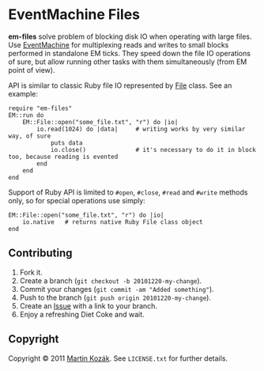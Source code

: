 EventMachine Files
==================

**em-files** solve problem of blocking disk IO when operating with 
large files. Use [EventMachine][4] for multiplexing reads and writes
to small blocks performed in standalone EM ticks. They speed down the
file IO operations of sure, but allow running other tasks with them 
simultaneously (from EM point of view).

API is similar to classic Ruby file IO represented by [File][1] class.
See an example:

    require "em-files"
    EM::run do
        EM::File::open("some_file.txt", "r") do |io|
            io.read(1024) do |data|     # writing works by very similar way, of sure
                puts data
                io.close()              # it's necessary to do it in block too, because reading is evented
            end
        end
    end
    
Support of Ruby API is limited to `#open`, `#close`, `#read` and `#write`
methods only, so for special operations use simply:

    EM::File::open("some_file.txt", "r") do |io|
        io.native   # returns native Ruby File class object
    end

    
Contributing
------------

1. Fork it.
2. Create a branch (`git checkout -b 20101220-my-change`).
3. Commit your changes (`git commit -am "Added something"`).
4. Push to the branch (`git push origin 20101220-my-change`).
5. Create an [Issue][2] with a link to your branch.
6. Enjoy a refreshing Diet Coke and wait.

Copyright
---------

Copyright &copy; 2011 [Martin Kozák][3]. See `LICENSE.txt` for
further details.

[1]: http://www.ruby-doc.org/core/classes/File.html
[2]: http://github.com/martinkozak/em-files/issues
[3]: http://www.martinkozak.net/
[4]: http://rubyeventmachine.com/
